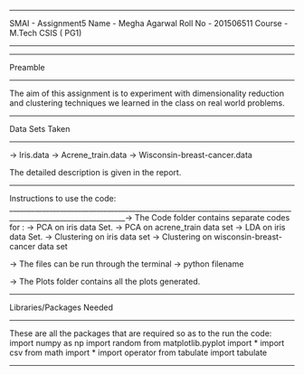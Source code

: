 **************************************************************************************************************
SMAI - Assignment5
Name - Megha Agarwal
Roll No - 201506511
Course - M.Tech CSIS ( PG1)
*************************************************************************************************************
______________________________________________________________________________________________________________
Preamble
______________________________________________________________________________________________________________
The aim of this assignment is to experiment with dimensionality reduction and clustering 
techniques we learned in the class on real world problems.

______________________________________________________________________________________________________________
Data Sets Taken
______________________________________________________________________________________________________________
-> Iris.data
-> Acrene_train.data
-> Wisconsin-breast-cancer.data

The detailed description is given in the report.

______________________________________________________________________________________________________________
Instructions to use the code:
______________________________________________________________________________________________________________-> The Code folder contains separate codes for :
	-> PCA on iris data Set.
	-> PCA on acrene_train data set
	-> LDA on iris data Set.
	-> Clustering on iris data set
	-> Clustering on wisconsin-breast-cancer data set

-> The files can be run through the terminal 
	-> python filename

-> The Plots folder contains all the plots generated.

______________________________________________________________________________________________________________
Libraries/Packages Needed
______________________________________________________________________________________________________________
These are all the packages that are required so as to the run the code:
	import numpy as np
	import random
	from matplotlib.pyplot import *
	import csv
	from math import *
	import operator
	from tabulate import tabulate


**************************************************************************************************************

